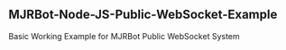 ## MJRBot-Node-JS-Public-WebSocket-Example
Basic Working Example for MJRBot Public WebSocket System
